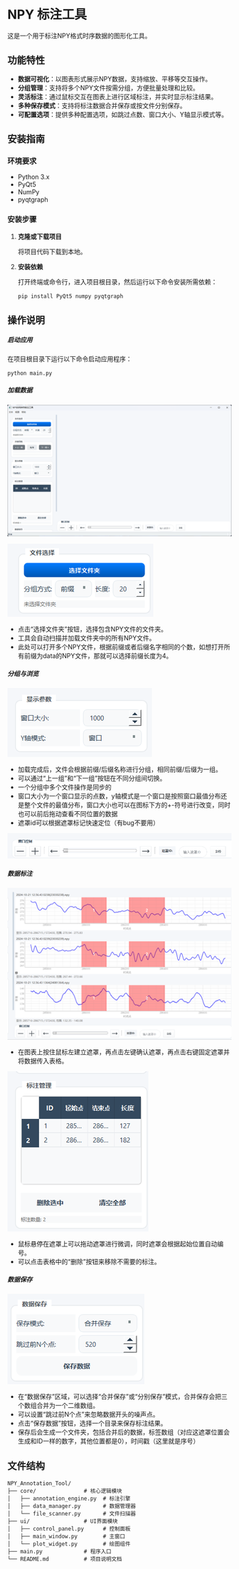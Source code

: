 # NPY 标注工具

这是一个用于标注NPY格式时序数据的图形化工具。

## 功能特性

- **数据可视化**：以图表形式展示NPY数据，支持缩放、平移等交互操作。
- **分组管理**：支持将多个NPY文件按需分组，方便批量处理和比较。
- **灵活标注**：通过鼠标交互在图表上进行区域标注，并实时显示标注结果。
- **多种保存模式**：支持将标注数据合并保存或按文件分别保存。
- **可配置选项**：提供多种配置选项，如跳过点数、窗口大小、Y轴显示模式等。

## 安装指南

### 环境要求

- Python 3.x
- PyQt5
- NumPy
- pyqtgraph

### 安装步骤

1.  **克隆或下载项目**

    将项目代码下载到本地。

2.  **安装依赖**

    打开终端或命令行，进入项目根目录，然后运行以下命令安装所需依赖：

    ```bash
    pip install PyQt5 numpy pyqtgraph
    ```

## 操作说明

##### 启动应用

在项目根目录下运行以下命令启动应用程序：

```bash
python main.py
```

##### 加载数据

![image-20250809192228415](img\image-20250809192228415.png)

![image-20250809192302481](img\image-20250809192302481.png)

-   点击“选择文件夹”按钮，选择包含NPY文件的文件夹。
-   工具会自动扫描并加载文件夹中的所有NPY文件。
-   此处可以打开多个NPY文件，根据前缀或者后缀名字相同的个数，如想打开所有前缀为data的NPY文件，那就可以选择前缀长度为4。

##### **分组与浏览**

![image-20250809192947891](img\image-20250809192947891.png)

-   加载完成后，文件会根据前缀/后缀名称进行分组，相同前缀/后缀为一组。
-   可以通过“上一组”和“下一组”按钮在不同分组间切换。
-   一个分组中多个文件操作是同步的
-   窗口大小为一个窗口显示的点数，y轴模式是一个窗口是按照窗口最值分布还是整个文件的最值分布，窗口大小也可以在图标下方的+-符号进行改变，同时也可以前后拖动查看不同位置的数据
-   遮罩id可以根据遮罩标记快速定位（有bug不要用）

![image-20250809193055860](img\image-20250809193055860.png)

##### **数据标注**

![image-20250809193301945](img\image-20250809193301945.png)

-   在图表上按住鼠标左建立遮罩，再点击左键确认遮罩，再点击右键固定遮罩并将数据传入表格。

![image-20250809193359900](img\image-20250809193359900.png)

-   鼠标悬停在遮罩上可以拖动遮罩进行微调，同时遮罩会根据起始位置自动编号。
-   可以点击表格中的“删除”按钮来移除不需要的标注。

##### **数据保存**

![image-20250809193506034](img\image-20250809193506034.png)

-   在“数据保存”区域，可以选择“合并保存”或“分别保存”模式，合并保存会把三个数组合并为一个二维数组。
-   可以设置“跳过前N个点”来忽略数据开头的噪声点。
-   点击“保存数据”按钮，选择一个目录来保存标注结果。
-   保存后会生成一个文件夹，包括合并后的数据，标签数组（对应这遮罩位置会生成和ID一样的数字，其他位置都是0），时间戳（这里就是序号）

## 文件结构

```
NPY_Annotation_Tool/
├── core/               # 核心逻辑模块
│   ├── annotation_engine.py  # 标注引擎
│   ├── data_manager.py       # 数据管理器
│   └── file_scanner.py       # 文件扫描器
├── ui/                 # UI界面模块
│   ├── control_panel.py      # 控制面板
│   ├── main_window.py        # 主窗口
│   └── plot_widget.py        # 绘图组件
├── main.py             # 程序入口
└── README.md           # 项目说明文档
```